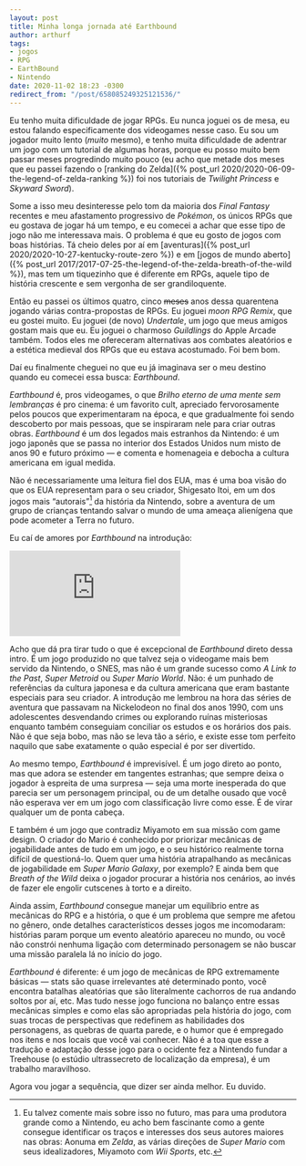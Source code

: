 ```yaml
---
layout: post
title: Minha longa jornada até Earthbound
author: arthurf
tags:
- jogos
- RPG
- EarthBound
- Nintendo
date: 2020-11-02 18:23 -0300
redirect_from: "/post/658085249325121536/"
---
```

Eu tenho muita dificuldade de jogar RPGs. Eu nunca joguei os de mesa, eu estou falando especificamente dos videogames nesse caso. Eu sou um jogador muito lento (*muito* mesmo), e tenho muita dificuldade de adentrar um jogo com um tutorial de algumas horas, porque eu posso muito bem passar meses progredindo muito pouco (eu acho que metade dos meses que eu passei fazendo o [ranking do Zelda]({% post_url 2020/2020-06-09-the-legend-of-zelda-ranking %}) foi nos tutoriais de *Twilight Princess* e *Skyward Sword*).

Some a isso meu desinteresse pelo tom da maioria dos *Final Fantasy* recentes e meu afastamento progressivo de *Pokémon*, os únicos RPGs que eu gostava de jogar há um tempo, e eu comecei a achar que esse tipo de jogo não me interessava mais. O problema é que eu gosto de jogos com boas histórias. Tá cheio deles por aí em [aventuras]({% post_url 2020/2020-10-27-kentucky-route-zero %}) e em [jogos de mundo aberto]({% post_url 2017/2017-07-25-the-legend-of-the-zelda-breath-of-the-wild %}), mas tem um tiquezinho que é diferente em RPGs, aquele tipo de história crescente e sem vergonha de ser grandiloquente.

Então eu passei os últimos quatro, cinco ~~meses~~ anos dessa quarentena jogando várias contra-propostas de RPGs. Eu joguei *moon RPG Remix*, que eu gostei muito. Eu joguei (de novo) *Undertale*, um jogo que meus amigos gostam mais que eu. Eu joguei o charmoso *Guildlings* do Apple Arcade também. Todos eles me ofereceram alternativas aos combates aleatórios e a estética medieval dos RPGs que eu estava acostumado. Foi bem bom.

Daí eu finalmente cheguei no que eu já imaginava ser o meu destino quando eu comecei essa busca: *Earthbound*.

*Earthbound* é, pros videogames, o que *Brilho eterno de uma mente sem lembranças* é pro cinema: é um favorito cult, apreciado fervorosamente pelos poucos que experimentaram na época, e que gradualmente foi sendo descoberto por mais pessoas, que se inspiraram nele para criar outras obras. *Earthbound* é um dos legados mais estranhos da Nintendo: é um jogo japonês que se passa no interior dos Estados Unidos num misto de anos 90 e futuro próximo — e comenta e homenageia e debocha a cultura americana em igual medida.

Não é necessariamente uma leitura fiel dos EUA, mas é uma boa visão do que os EUA representam para o seu criador, Shigesato Itoi, em um dos jogos mais “autorais”[^1] da história da Nintendo, sobre a aventura de um grupo de crianças tentando salvar o mundo de uma ameaça alienígena que pode acometer a Terra no futuro.

Eu caí de amores por *Earthbound* na introdução:

<iframe class="full-width" src="https://www.youtube.com/embed/g3dIWyvNoxM" frameborder="0" allow="accelerometer; autoplay; clipboard-write; encrypted-media; gyroscope; picture-in-picture" allowfullscreen></iframe>

Acho que dá pra tirar tudo o que é excepcional de *Earthbound* direto dessa intro. É um jogo produzido no que talvez seja o videogame mais bem servido da Nintendo, o SNES, mas não é um grande sucesso como *A Link to the Past*, *Super Metroid* ou *Super Mario World*. Não: é um punhado de referências da cultura japonesa e da cultura americana que eram bastante especiais para seu criador. A introdução me lembrou na hora das séries de aventura que passavam na Nickelodeon no final dos anos 1990, com uns adolescentes desvendando crimes ou explorando ruínas misteriosas enquanto também conseguiam conciliar os estudos e os horários dos pais. Não é que seja bobo, mas não se leva tão a sério, e existe esse tom perfeito naquilo que sabe exatamente o quão especial é por ser divertido.

Ao mesmo tempo, *Earthbound* é imprevisível. É um jogo direto ao ponto, mas que adora se estender em tangentes estranhas; que sempre deixa o jogador à espreita de uma surpresa — seja uma morte inesperada do que parecia ser um personagem principal, ou de um detalhe ousado que você não esperava ver em um jogo com classificação livre como esse. É de virar qualquer um de ponta cabeça.

E também é um jogo que contradiz Miyamoto em sua missão com game design. O criador do Mario é conhecido por priorizar mecânicas de jogabilidade antes de tudo em um jogo, e o seu histórico realmente torna difícil de questioná-lo. Quem quer uma história atrapalhando as mecânicas de jogabilidade em *Super Mario Galaxy*, por exemplo? E ainda bem que *Breath of the Wild* deixa o jogador procurar a história nos cenários, ao invés de fazer ele engolir cutscenes à torto e a direito.

Ainda assim, *Earthbound* consegue manejar um equilíbrio entre as mecânicas do RPG e a história, o que é um problema que sempre me afetou no gênero, onde detalhes característicos desses jogos me incomodaram: histórias param porque um evento aleatório apareceu no mundo, ou você não constrói nenhuma ligação com determinado personagem se não buscar uma missão paralela lá no início do jogo.

*Earthbound* é diferente: é um jogo de mecânicas de RPG extremamente básicas — stats são quase irrelevantes até determinado ponto, você encontra batalhas aleatórias que são literalmente cachorros de rua andando soltos por aí, etc. Mas tudo nesse jogo funciona no balanço entre essas mecânicas simples e como elas são apropriadas pela história do jogo, com suas trocas de perspectivas que redefinem as habilidades dos personagens, as quebras de quarta parede, e o humor que é empregado nos itens e nos locais que você vai conhecer. Não é a toa que esse a tradução e adaptação desse jogo para o ocidente fez a Nintendo fundar a Treehouse (o estúdio ultrassecreto de localização da empresa), é um trabalho maravilhoso.

Agora vou jogar a sequência, que dizer ser ainda melhor. Eu duvido.


[^1]: Eu talvez comente mais sobre isso no futuro, mas para uma produtora grande como a Nintendo, eu acho bem fascinante como a gente consegue identificar os traços e interesses dos seus autores maiores nas obras: Aonuma em *Zelda*, as várias direções de *Super Mario* com seus idealizadores, Miyamoto com *Wii Sports*, etc.
